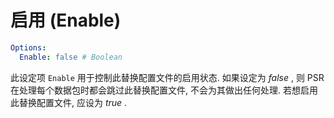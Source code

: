 # 启用 (Enable)

```yaml
Options:
  Enable: false # Boolean
```

此设定项 `Enable` 用于控制此替换配置文件的启用状态. 如果设定为 _false_ , 则 PSR 在处理每个数据包时都会跳过此替换配置文件, 不会为其做出任何处理. 若想启用此替换配置文件, 应设为 _true_ .
